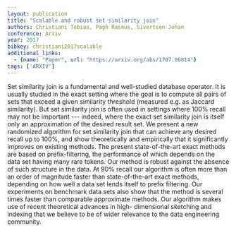 ```yaml
---
layout: publication
title: "Scalable and robust set similarity join"
authors: Christiani Tobias, Pagh Rasmus, Sivertsen Johan
conference: Arxiv
year: 2017
bibkey: christiani2017scalable
additional_links:
  - {name: "Paper", url: "https://arxiv.org/abs/1707.06814"}
tags: ['ARXIV']
---
```

Set similarity join is a fundamental and well-studied database operator. It is
usually studied in the exact setting where the goal is to compute all pairs of
sets that exceed a given similarity threshold (measured e.g. as Jaccard
similarity). But set similarity join is often used in settings where 100% recall
may not be important --- indeed, where the exact set similarity join is itself
only an approximation of the desired result set. We present a new randomized
algorithm for set similarity join that can achieve any desired recall up to
100%, and show theoretically and empirically that it significantly improves on
existing methods. The present state-of-the-art exact methods are based on
prefix-filtering, the performance of which depends on the data set having many
rare tokens. Our method is robust against the absence of such structure in the
data. At 90% recall our algorithm is often more than an order of magnitude
faster than state-of-the-art exact methods, depending on how well a data set
lends itself to prefix filtering. Our experiments on benchmark data sets also
show that the method is several times faster than comparable approximate
methods. Our algorithm makes use of recent theoretical advances in high-
dimensional sketching and indexing that we believe to be of wider relevance to
the data engineering community.
